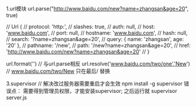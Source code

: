 
1.url模块
url.parse("http://www.baidu.com/new?name=zhangsan&age=20", true)

// Url {
//     protocol: 'http:',
//     slashes: true,
//     auth: null,
//     host: 'www.baidu.com',
//     port: null,
//     hostname: 'www.baidu.com',
//     hash: null,
//     search: '?name=zhangsan&age=20',
//     query: { name: 'zhangsan', age: '20' },
//     pathname: '/new',
//     path: '/new?name=zhangsan&age=20',
//     href: 'http://www.baidu.com/new?name=zhangsan&age=20'
// }

url.format('') // 与url.parse相反
url.resolve('www.baidu.com/two/one','New') // www.baidu.com/two/New    只在最后/ 替换

3.supervisor  // 解决改过服务器需要重启才会生效
npm  install -g supervisor
错误点： 需要得到管理员权限，才能安装supervisor;
之后运行就  supervisor server.js
